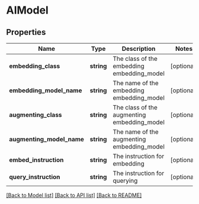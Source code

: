 # AIModel

## Properties
Name | Type | Description | Notes
------------ | ------------- | ------------- | -------------
**embedding_class** | **string** | The class of the embedding embedding_model | [optional] 
**embedding_model_name** | **string** | The name of the embedding embedding_model | [optional] 
**augmenting_class** | **string** | The class of the augmenting embedding_model | [optional] 
**augmenting_model_name** | **string** | The name of the augmenting embedding_model | [optional] 
**embed_instruction** | **string** | The instruction for embedding | [optional] 
**query_instruction** | **string** | The instruction for querying | [optional] 

[[Back to Model list]](../README.md#documentation-for-models) [[Back to API list]](../README.md#documentation-for-api-endpoints) [[Back to README]](../README.md)


